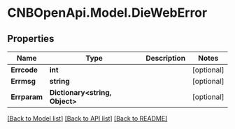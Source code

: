 # CNBOpenApi.Model.DieWebError

## Properties

Name | Type | Description | Notes
------------ | ------------- | ------------- | -------------
**Errcode** | **int** |  | [optional] 
**Errmsg** | **string** |  | [optional] 
**Errparam** | **Dictionary&lt;string, Object&gt;** |  | [optional] 

[[Back to Model list]](../../README.md#documentation-for-models) [[Back to API list]](../../README.md#documentation-for-api-endpoints) [[Back to README]](../../README.md)

